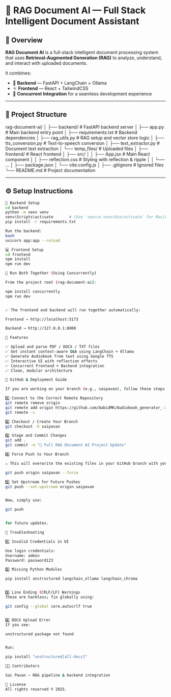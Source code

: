 # 🧠 RAG Document AI — Full Stack Intelligent Document Assistant

## 📘 Overview
**RAG Document AI** is a full-stack intelligent document processing system that uses **Retrieval-Augmented Generation (RAG)** to analyze, understand, and interact with uploaded documents.

It combines:
- 🧩 **Backend** — FastAPI + LangChain + Ollama  
- ⚛️ **Frontend** — React + TailwindCSS  
- 🔄 **Concurrent Integration** for a seamless development experience

---

## 📂 Project Structure

rag-document-ai/
│
├── backend/ # FastAPI backend server
│ ├── app.py # Main backend entry point
│ ├── requirements.txt # Backend dependencies
│ ├── rag_utils.py # RAG setup and vector store logic
│ ├── tts_conversion.py # Text-to-speech conversion
│ ├── text_extractor.py # Document text extraction
│ └── temp_files/ # Uploaded files
│
├── frontend/ # React frontend
│ ├── src/
│ │ ├── App.jsx # Main React component
│ │ ├── reflection.css # Styling with reflection & ripple
│ │ └── ...
│ ├── package.json
│ └── vite.config.js
│
├── .gitignore # Ignored files
└── README.md # Project documentation


---

## ⚙️ Setup Instructions

```bash
🔧 Backend Setup
cd backend
python -m venv venv
venv\Scripts\activate       # (Use `source venv/bin/activate` for Mac/Linux)
pip install -r requirements.txt

Run the backend:
bash
uvicorn app:app --reload

💻 Frontend Setup
cd frontend
npm install
npm run dev

🔁 Run Both Together (Using Concurrently)

From the project root (rag-document-ai):

npm install concurrently
npm run dev


✅ The frontend and backend will run together automatically:

Frontend → http://localhost:5173

Backend → http://127.0.0.1:8000

🧩 Features

✅ Upload and parse PDF / DOCX / TXT files
✅ Get instant context-aware Q&A using LangChain + Ollama
✅ Generate Audiobook from text using Google TTS
✅ Interactive UI with reflection effects
✅ Concurrent Frontend + Backend integration
✅ Clean, modular architecture

🚀 GitHub & Deployment Guide

If you are working on your branch (e.g., saipavan), follow these steps to safely update your code on GitHub.

1️⃣ Connect to the Correct Remote Repository
git remote remove origin
git remote add origin https://github.com/AabidMK/Audiobook_generator_-Infosys_Internship_Aug2025.git
git remote -v

2️⃣ Checkout / Create Your Branch
git checkout -b saipavan

3️⃣ Stage and Commit Changes
git add .
git commit -m "🧠 Full RAG Document AI Project Update"

4️⃣ Force Push to Your Branch

⚠️ This will overwrite the existing files in your GitHub branch with your local version.

git push origin saipavan --force

5️⃣ Set Upstream for Future Pushes
git push --set-upstream origin saipavan


Now, simply use:

git push


for future updates.

🧰 Troubleshooting

1️⃣ Invalid Credentials in UI

Use login credentials:
Username: admin
Password: password123

2️⃣ Missing Python Modules

pip install unstructured langchain_ollama langchain_chroma


3️⃣ Line Ending (CRLF/LF) Warnings
These are harmless; fix globally using:

git config --global core.autocrlf true


4️⃣ DOCX Upload Error
If you see:

unstructured package not found


Run:

pip install "unstructured[all-docs]"

🧑‍💻 Contributors

Sai Pavan — RAG pipeline & backend integration

🏁 License
All rights reserved © 2025.




